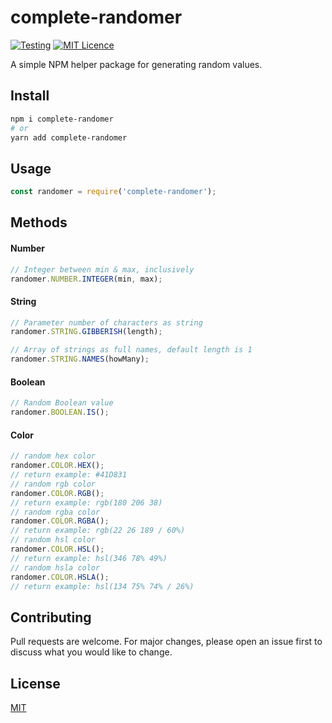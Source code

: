 # complete-randomer

[![Testing](https://github.com/MilosPaunovic/complete-randomer/actions/workflows/unit-tests.yml/badge.svg)](https://github.com/MilosPaunovic/complete-randomer/actions/workflows/unit-tests.yml) [![MIT Licence](https://badges.frapsoft.com/os/mit/mit.svg?v=103)](https://github.com/MilosPaunovic/complete-randomer/blob/develop/LICENSE)

A simple NPM helper package for generating random values.

## Install

```bash
npm i complete-randomer
# or
yarn add complete-randomer
```

## Usage

```js
const randomer = require('complete-randomer');
```

## Methods

#### Number

```js
// Integer between min & max, inclusively
randomer.NUMBER.INTEGER(min, max);
```

#### String

```js
// Parameter number of characters as string
randomer.STRING.GIBBERISH(length);

// Array of strings as full names, default length is 1
randomer.STRING.NAMES(howMany);
```

#### Boolean

```js
// Random Boolean value
randomer.BOOLEAN.IS();
```

#### Color
```js
// random hex color
randomer.COLOR.HEX();
// return example: #41D831
// random rgb color
randomer.COLOR.RGB();
// return example: rgb(180 206 38)
// random rgba color
randomer.COLOR.RGBA();
// return example: rgb(22 26 189 / 60%)
// random hsl color
randomer.COLOR.HSL();
// return example: hsl(346 78% 49%)
// random hsla color
randomer.COLOR.HSLA();
// return example: hsl(134 75% 74% / 26%)
```

## Contributing

Pull requests are welcome. For major changes, please open an issue first to discuss what you would like to change.

## License

[MIT](https://raw.githubusercontent.com/MilosPaunovic/complete-randomer/main/LICENSE/)

